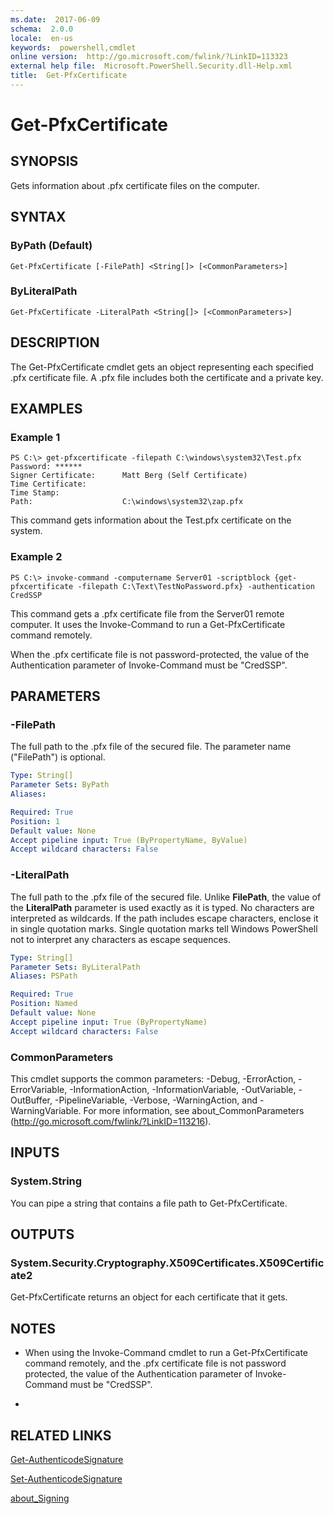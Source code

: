 ```yaml
---
ms.date:  2017-06-09
schema:  2.0.0
locale:  en-us
keywords:  powershell,cmdlet
online version:  http://go.microsoft.com/fwlink/?LinkID=113323
external help file:  Microsoft.PowerShell.Security.dll-Help.xml
title:  Get-PfxCertificate
---
```


# Get-PfxCertificate
## SYNOPSIS
Gets information about .pfx certificate files on the computer.
## SYNTAX

### ByPath (Default)
```
Get-PfxCertificate [-FilePath] <String[]> [<CommonParameters>]
```

### ByLiteralPath
```
Get-PfxCertificate -LiteralPath <String[]> [<CommonParameters>]
```

## DESCRIPTION
The Get-PfxCertificate cmdlet gets an object representing each specified .pfx certificate file.
A .pfx file includes both the certificate and a private key.
## EXAMPLES

### Example 1
```
PS C:\> get-pfxcertificate -filepath C:\windows\system32\Test.pfx
Password: ******
Signer Certificate:      Matt Berg (Self Certificate)
Time Certificate:
Time Stamp:
Path:                    C:\windows\system32\zap.pfx
```

This command gets information about the Test.pfx certificate on the system.
### Example 2
```
PS C:\> invoke-command -computername Server01 -scriptblock {get-pfxcertificate -filepath C:\Text\TestNoPassword.pfx} -authentication CredSSP
```

This command gets a .pfx certificate file from the Server01 remote computer.
It uses the Invoke-Command to run a Get-PfxCertificate command remotely.

When the .pfx certificate file is not password-protected, the value of the Authentication parameter of Invoke-Command must be "CredSSP".
## PARAMETERS

### -FilePath
The full path to the .pfx file of the secured file.
The parameter name ("FilePath") is optional.

```yaml
Type: String[]
Parameter Sets: ByPath
Aliases: 

Required: True
Position: 1
Default value: None
Accept pipeline input: True (ByPropertyName, ByValue)
Accept wildcard characters: False
```

### -LiteralPath
The full path to the .pfx file of the secured file.
Unlike **FilePath**, the value of the **LiteralPath** parameter is used exactly as it is typed.
No characters are interpreted as wildcards.
If the path includes escape characters, enclose it in single quotation marks.
Single quotation marks tell Windows PowerShell not to interpret any characters as escape sequences.

```yaml
Type: String[]
Parameter Sets: ByLiteralPath
Aliases: PSPath

Required: True
Position: Named
Default value: None
Accept pipeline input: True (ByPropertyName)
Accept wildcard characters: False
```

### CommonParameters
This cmdlet supports the common parameters: -Debug, -ErrorAction, -ErrorVariable, -InformationAction, -InformationVariable, -OutVariable, -OutBuffer, -PipelineVariable, -Verbose, -WarningAction, and -WarningVariable. For more information, see about_CommonParameters (http://go.microsoft.com/fwlink/?LinkID=113216).
## INPUTS

### System.String
You can pipe a string that contains a file path to Get-PfxCertificate.
## OUTPUTS

### System.Security.Cryptography.X509Certificates.X509Certificate2
Get-PfxCertificate returns an object for each certificate that it gets.
## NOTES
* When using the Invoke-Command cmdlet to run a Get-PfxCertificate command remotely, and the .pfx certificate file is not password protected, the value of the Authentication parameter of Invoke-Command must be "CredSSP".

*
## RELATED LINKS

[Get-AuthenticodeSignature](Get-AuthenticodeSignature.md)

[Set-AuthenticodeSignature](Set-AuthenticodeSignature.md)

[about_Signing](../Microsoft.PowerShell.Core/about_Signing.md)

